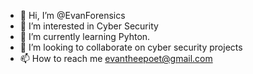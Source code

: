 - 👋 Hi, I’m @EvanForensics
- 👀 I’m interested in Cyber Security
- 🌱 I’m currently learning Pyhton.
- 💞️ I’m looking to collaborate on cyber security projects
- 📫 How to reach me evantheepoet@gmail.com

<!---
EvanForensics/EvanForensics is a ✨ special ✨ repository because its `README.md` (this file) appears on your GitHub profile.
You can click the Preview link to take a look at your changes.
--->
